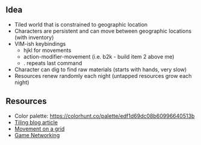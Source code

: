 ## Idea

- Tiled world that is constrained to geographic location
- Characters are persistent and can move between geographic locations (with inventory)
- VIM-ish keybindings
    * hjkl for movements
    * action-modifier-movement (i.e. b2k - build item 2 above me)
    * . repeats last command
- Character can dig to find raw materials (starts with hands, very slow)
- Resources renew randomly each night (untapped resources grow each night)

## Resources

- Color palette: <https://colorhunt.co/palette/edf1d69dc08b60996640513b>
- [Tiling blog article](https://medium.com/@michaelwesthadley/modular-game-worlds-in-phaser-3-tilemaps-1-958fc7e6bbd6)
- [Movement on a grid](https://medium.com/swlh/grid-based-movement-in-a-top-down-2d-rpg-with-phaser-3-e3a3486eb2fd)
- [Game Networking](https://www.gabrielgambetta.com/client-server-game-architecture.html)